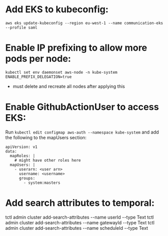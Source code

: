 # Add EKS to kubeconfig:
`aws eks update-kubeconfig --region eu-west-1 --name communication-eks --profile saml`

# Enable IP prefixing to allow more pods per node:
`kubectl set env daemonset aws-node -n kube-system ENABLE_PREFIX_DELEGATION=true`
- must delete and recreate all nodes after applying this

# Enable GithubActionUser to access EKS:
Run `kubectl edit configmap aws-auth --namespace kube-system` and add the following to the mapUsers section:
```kubernetes helm
apiVersion: v1
data:
  mapRoles: |
    # might have other roles here
  mapUsers: |
    - userarn: <user arn>
      username: <username>
      groups:
        - system:masters
```


# Add search attributes to temporal:
tctl admin cluster add-search-attributes --name userId --type Text
tctl admin cluster add-search-attributes --name gatewayId --type Text
tctl admin cluster add-search-attributes --name scheduleId --type Text
